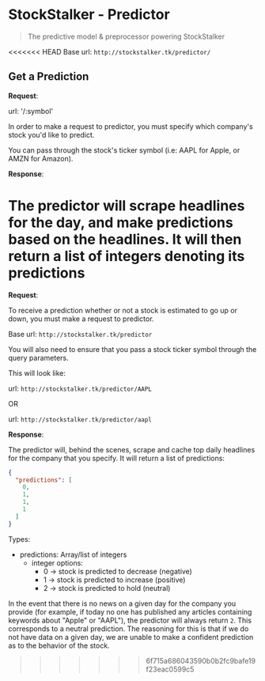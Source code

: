 # StockStalker - Predictor

> The predictive model & preprocessor powering StockStalker

<<<<<<< HEAD
Base url: `http://stockstalker.tk/predictor/`

## Get a Prediction

**Request**:

url: '/:symbol'

In order to make a request to predictor, you must specify which company's stock you'd like to predict.

You can pass through the stock's ticker symbol (i.e: AAPL for Apple, or AMZN for Amazon).

**Response**:

The predictor will scrape headlines for the day, and make predictions based on the headlines. It will then return a list of integers denoting its predictions
=======
**Request**:

To receive a prediction whether or not a stock is estimated to go up or down, you must make a request to predictor.

Base url: `http://stockstalker.tk/predictor`

You will also need to ensure that you pass a stock ticker symbol through the query parameters.

This will look like:

url: `http://stockstalker.tk/predictor/AAPL`

OR

url: `http://stockstalker.tk/predictor/aapl`

**Response**:

The predictor will, behind the scenes, scrape and cache top daily headlines for the company that you specify. It will return a list of predictions:

```json
{
  "predictions": [
    0,
    1,
    1,
    1
  ]
}
```

Types:

- predictions: Array/list of integers
  - integer options:
    - 0 -> stock is predicted to decrease (negative)
    - 1 -> stock is predicted to increase (positive)
    - 2 -> stock is predicted to hold (neutral)

In the event that there is no news on a given day for the company you provide (for example, if today no one has published any articles containing keywords about "Apple" or "AAPL"), the predictor will always return ```2```. This corresponds to a neutral prediction. The reasoning for this is that if we do not have data on a given day, we are unable to make a confident prediction as to the behavior of the stock.
>>>>>>> 6f715a686043590b0b2fc9bafe19f23eac0599c5
